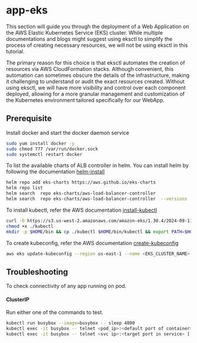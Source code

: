 # app-eks

This section will guide you through the deployment of a Web Application on the AWS Elastic Kubernetes Service (EKS) cluster. While multiple documentations and blogs might suggest using eksctl to simplify the process of creating necessary resources, we will not be using eksctl in this tutorial.

The primary reason for this choice is that eksctl automates the creation of resources via AWS CloudFormation stacks. Although convenient, this automation can sometimes obscure the details of the infrastructure, making it challenging to understand or audit the exact resources created. Without using eksctl, we will have more visibility and control over each component deployed, allowing for a more granular management and customization of the Kubernetes environment tailored specifically for our WebApp.

## Prerequisite
Install docker and start the docker daemon service
```sh
sudo yum install docker -y
sudo chmod 777 /var/run/docker.sock
sudo systemctl restart docker
```

To list the available charts of ALB controller in helm. You can install helm by following the documentation [helm-install](https://helm.sh/docs/intro/install/)
```sh
helm repo add eks-charts https://aws.github.io/eks-charts
helm repo list
helm search  repo eks-charts/aws-load-balancer-controller
helm search  repo eks-charts/aws-load-balancer-controller  --versions
```

To install kubectl, refer the AWS documentation [install-kubectl](https://docs.aws.amazon.com/eks/latest/userguide/install-kubectl.html#kubectl-install-update)
```sh
curl -O https://s3.us-west-2.amazonaws.com/amazon-eks/1.30.4/2024-09-11/bin/linux/amd64/kubectl
chmod +x ./kubectl
mkdir -p $HOME/bin && cp ./kubectl $HOME/bin/kubectl && export PATH=$HOME/bin:$PATH
```
To create kubeconfig, refer the AWS documentation [create-kubeconfig](https://docs.aws.amazon.com/eks/latest/userguide/create-kubeconfig.html)
```sh
aws eks update-kubeconfig --region us-east-1 --name <EKS_CLUSTER_NAME>
```

## Troubleshooting 
To check connectivity of any app running on pod.

#### ClusterIP
Run either one of the commands to test.
```sh
kubectl run busybox --image=busybox -- sleep 4800
kubectl exec -it busybox -- telnet <pod_ip>:<default port of container>  [ Ex: kubectl exec -it bus -- telnet 10.74.51.19:80 ]
kubectl exec -it busybox -- telnet <svc ip>:<target port in service> [ Ex: kubectl exec -it bus -- telnet 10.74.51.216 8080 ]
```
